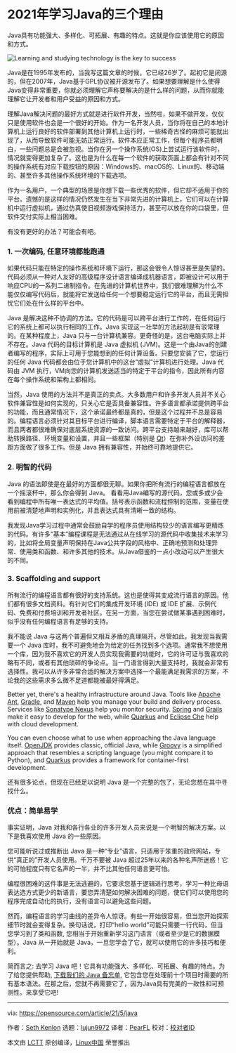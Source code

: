 [#]: subject: (3 reasons to learn Java in 2021)
[#]: via: (https://opensource.com/article/21/5/java)
[#]: author: (Seth Kenlon https://opensource.com/users/seth)
[#]: collector: (lujun9972)
[#]: translator: (PearFL)
[#]: reviewer: ( )
[#]: publisher: ( )
[#]: url: ( )

2021年学习Java的三个理由
======
Java具有功能强大、多样化、可拓展、有趣的特点。这就是你应该使用它的原因和方式。

![Learning and studying technology is the key to success][1]

Java是在1995年发布的，当我写这篇文章的时候，它已经26岁了。起初它是闭源的，但在2007年，Java基于GPL协议被开源发布了。如果想要理解是什么使得Java变得非常重要，你就必须理解它声称要解决的是什么样的问题，从而你就能理解它让开发者和用户受益的原因和方式。

理解Java解决问题的最好方式就是进行软件开发，当然啦，如果不做开发，仅仅只是使用软件也会是一个很好的开始。作为一名开发人员，当你将在自己的本地计算机上运行良好的软件部署到其他计算机上运行时，一些稀奇古怪的麻烦可能就出现了，从而导致软件可能无妨正常运行。软件本应正常工作，但每个程序员都明白，一些问题总是会被忽视。当你在另一个操作系统(OS)上尝试运行该软件时，情况就变得更加复杂了。这也是为什么在每一个软件的获取页面上都会有针对不同的操作系统有对应下载按钮的原因：Windows的、macOS的、Linux的、移动端的、甚至许多其他操作系统环境的下载选项。

作为一名用户，一个典型的场景是你想下载一些优秀的软件，但它却不适用于你的平台。遗憾的是这样的情况仍然发生在当下非常先进的计算机上，它们可以在计算机中运行虚拟机，通过仿真使旧视频游戏保持活力，甚至可以放在你的口袋里，但软件交付实际上相当困难。

有没有更好的办法？可能会有吧。

### 1\. 一次编码, 任意环境都能跑通

如果代码只能在特定的操作系统和环境下运行，那这会很令人惊讶甚至是失望的。代码必须从一种对人友好的高级程序设计语言编译成机器语言，即被设计可以用于响应CPU的一系列二进制指令。在先进的计算机世界中，我们很难理解为什么不能仅仅编写代码后，就能将它发送给任何一个想要稳定运行它的平台，而且无需担忧它们处在什么样的平台中。

Java 是解决这种不协调的方法。它的代码是可以跨平台进行工作的，在任何运行它的系统上都可以执行相同的工作。Java 实现这一壮举的方法起初是有驳常理的。在某种程度上，Java 只与一台计算机兼容。更奇怪的是，这台电脑实际上并不存在。Java 代码的目标计算机是 Java 虚拟机 (JVM)。这是一个由Java的创建者编写的程序，实际上可用于您能想到的任何计算设备。只要您安装了它，您运行的任何 Java 代码都会由位于您计算机中的这台“虚拟”计算机进行处理。Java 代码由 JVM 执行，VM向您的计算机发送适当的特定于平台的指令，因此所有内容在每个操作系统和架构上都相同。

当然，Java 使用的方法并不是真正的卖点。大多数用户和许多开发人员并不关心软件兼容性是如何实现的，只关心它是否具备兼容性。许多语言都承诺提供跨平台的功能，而且通常情况下，这个承诺最终都是真的，但是这个过程并不总是容易的。编程语言必须针对其目标平台进行编译，脚本语言需要特定于平台的解释器，而且两者都很难确保对底层系统资源的一致访问。跨平台支持越来越好，库可以帮助转换路径、环境变量和设置，并且一些框架（特别是 [Qt][2]）在弥补外设访问的差距方面做了很多工作。但是 Java 拥有兼容性，并始终可靠地提供它。

### 2\. 明智的代码

Java 的语法即使是在最好的方面都很无聊。如果你把所有流行的编程语言都放在一个摇滚杯中，那么你会得到 Java。  看看用Java编写的源代码，您或多或少会看到编程中所有唯一表达式的平均值。括号表示函数和流程控制的范围，变量在使用前被清楚地声明和实例化，并且表达式具有清晰一致的结构。

我发现Java学习过程中通常会鼓励自学的程序员使用结构较少的语言编写更精炼的代码。有许多“基本”编程课程是无法通过从在线学习的源代码中收集技术来学习的，比如将全局变量声明保持在Java公共字段的风格中、正确地预测和处理异常、使用类和函数、和许多其他的技术。从Java借鉴的一点小改动可以产生很大的不同。

### 3\. Scaffolding and support

所有流行的编程语言都有很好的支持系统。这也是使得其变成流行语言的原因。他们都有很多文档资料。有针对它们的集成开发环境 (IDE) 或 IDE 扩展、示例代码、免费和付费培训和开发者社区。在另一方面，当您在尝试做某事遇到困难时，似乎没有任何编程语言有足够的支持。

我不能说 Java 与这两个普遍但又相互矛盾的真理隔开。尽管如此，我发现当我需要一个 Java 库时，我不可避免地会为给定的任务找到多个选项。通常我不想使用一个库，因为我不喜欢它的开发人员实现我需要的功能时，它的许可证与我喜欢的略有不同，或者有其他琐碎的争论点。当一门语言得到大量支持时，我就会非常有选择性。我可以从许多非常合适的解决方案中选择一个最能满足我需求的方案，不论我的这些需求多么微不足道都能被最好得满足。

Better yet, there's a healthy infrastructure around Java. Tools like [Apache Ant][3], [Gradle][4], and [Maven][5] help you manage your build and delivery process. Services like [Sonatype Nexus][6] help you monitor security. [Spring][7] and [Grails][8] make it easy to develop for the web, while [Quarkus][9] and [Eclipse Che][10] help with cloud development.

You can even choose what to use when approaching the Java language itself. [OpenJDK][11] provides classic, official Java, while [Groovy][12] is a simplified approach that resembles a scripting language (you might compare it to Python), and [Quarkus][13] provides a framework for container-first development.

还有很多论点，但现在已经足以说明 Java 是一个完整的包了，无论您想在其中寻找什么。 

### 优点：简单易学

事实证明，Java 对我和各行各业的许多开发人员来说是一个明智的解决方案。以下是我喜欢使用 Java 的一些原因。

您可能听说过或推断出 Java 是一种“专业”语言，只适用于笨重的政府网站，专供“真正的”开发人员使用。千万不要被 Java 超过25年以来的各种名声所迷惑！它的可怕程度只有它名声的一半，并不比其他任何语言更可怕。

编程很困难的这件事是无法逃避的，它要求您基于逻辑进行思考，学习一种比母语表达选方式更少的新语言，要您弄清楚如何解决困难的问题，使它们可以使用您的程序完成自动化的执行，没有语言可以避免这些问题。

然而，编程语言的学习曲线的差异令人惊讶。有些一开始很容易，但当您开始探索细节时就会变得复杂。换句话说，打印“hello world”可能只需要一行代码，但当您学习到了类和函数, 您相当于开始重新学习这门语言（或者至少是它的数据模型）。Java 从一开始就是 Java，一旦您学会了它，就可以使用它的许多技巧和便利。

简而言之: 去学习 Java 吧！它具有功能强大、多样化、可拓展、有趣的特点。为了给您提供帮助, [下载我们的 Java 备忘单][14], 它包含您在处理前十个项目时需要的所有基本语法。在那之后，您就不再需要它了，因为Java具有完美的一致性和可预测性。来享受它吧!

--------------------------------------------------------------------------------

via: https://opensource.com/article/21/5/java

作者：[Seth Kenlon][a]
选题：[lujun9972][b]
译者：[PearFL](https://github.com/PearFL)
校对：[校对者ID](https://github.com/校对者ID)

本文由 [LCTT](https://github.com/LCTT/TranslateProject) 原创编译，[Linux中国](https://linux.cn/) 荣誉推出

[a]: https://opensource.com/users/seth
[b]: https://github.com/lujun9972
[1]: https://opensource.com/sites/default/files/styles/image-full-size/public/lead-images/studying-books-java-couch-education.png?itok=C9gasCXr (Learning and studying technology is the key to success)
[2]: http://qt.io
[3]: https://ant.apache.org/
[4]: https://gradle.org
[5]: https://spring.io/guides/gs/maven
[6]: https://www.sonatype.com/products/repository-pro
[7]: http://spring.io
[8]: https://grails.org
[9]: https://opensource.com/article/21/4/quarkus-tutorial
[10]: https://opensource.com/article/19/10/cloud-ide-che
[11]: http://adoptopenjdk.net
[12]: https://opensource.com/article/20/12/groovy
[13]: https://developers.redhat.com/products/quarkus/getting-started
[14]: https://opensource.com/downloads/java-cheat-sheet
